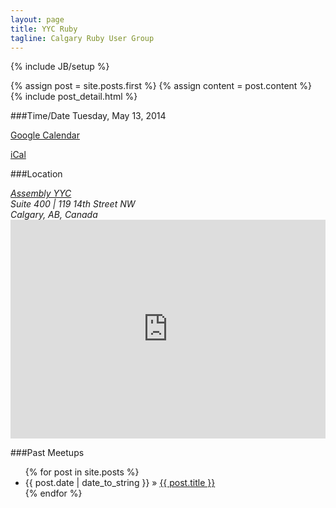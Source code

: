 ```yaml
---
layout: page
title: YYC Ruby
tagline: Calgary Ruby User Group
---
```

{% include JB/setup %}

<div class="blog-index">  
  {% assign post = site.posts.first %}
  {% assign content = post.content %}
  {% include post_detail.html %}
</div>

###Time/Date
  Tuesday, May 13, 2014
  
  [Google Calendar](http://www.google.com/calendar/event?action=TEMPLATE&dates=20140514T003000Z%2f20140514T033000Z&sprop=website%3ahttp%3a%2f%2fwww.meetup.com%2fCalgaryRails%2fevents%2f176442912%2f&text=Lightning+Talks%21&location=Assembly+-+119+-+14+Street+NW+%28Floor+4%29+-+Calgary%2C+AB+%2C+Canada&sprop=name:Calgary+Ruby+on+Rails+Group&details=For+full+details%2C+including+the+address%2C+and+to+RSVP+see%3A%0Ahttp%3A%2F%2Fwww.meetup.com%2FCalgaryRails%2Fevents%2F176442912%2F%0ACalgary+Ruby+on+Rails+Group%0ALightning+Talks+are+short+talks+given+by+anyone+in+the+group.+300+seconds+long+max.%0AThis+is+your+chance+to+talk+about+whatever+you+want.%0ARuby%2C+%26hellip%3B)

  [iCal](http://www.meetup.com/CalgaryRails/events/176442912/ical/Lightning+Talks%21.ics)

###Location
<address>
  <a href="http://www.assemblycs.com">Assembly YYC</a><br />
  Suite 400  |  119 14th Street NW
  <br />
  Calgary, AB, Canada
</address>

<iframe width="100%" height="350" frameborder="0" scrolling="no" marginheight="0" marginwidth="0" src="https://maps.google.ca/maps?f=q&amp;source=s_q&amp;hl=en&amp;geocode=&amp;q=119+14th+Street+Northwest,+Calgary,+AB&amp;aq=0&amp;oq=119+14th+Street+NW&amp;sll=51.013117,-114.088499&amp;sspn=0.661826,1.674042&amp;t=h&amp;ie=UTF8&amp;hq=&amp;hnear=119+14+St+NW,+Calgary,+Division+No.+6,+Alberta+T2N&amp;z=14&amp;ll=51.05309,-114.094895&amp;output=embed">
</iframe>




###Past Meetups

<ul class="posts">
  {% for post in site.posts %}
    <li><span>{{ post.date | date_to_string }}</span> &raquo; <a href="{{ BASE_PATH }}{{ post.url }}">{{ post.title }}</a></li>
  {% endfor %}
</ul>


